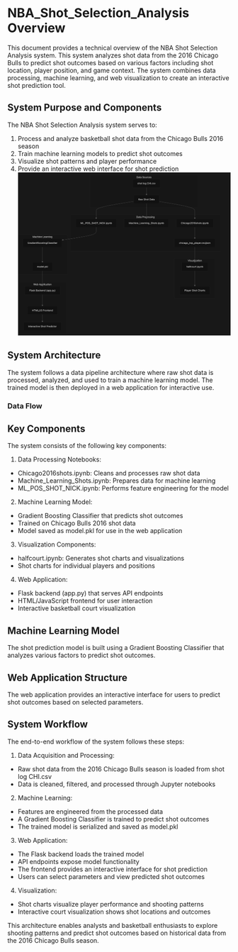 # NBA_Shot_Selection_Analysis Overview
This document provides a technical overview of the NBA Shot Selection Analysis system. This system analyzes shot data from the 2016 Chicago Bulls to predict shot outcomes based on various factors including shot location, player position, and game context. The system combines data processing, machine learning, and web visualization to create an interactive shot prediction tool.

## System Purpose and Components
The NBA Shot Selection Analysis system serves to:

1. Process and analyze basketball shot data from the Chicago Bulls 2016 season
2. Train machine learning models to predict shot outcomes
3. Visualize shot patterns and player performance
4. Provide an interactive web interface for shot prediction
![Screenshot](spc.png)

## System Architecture
The system follows a data pipeline architecture where raw shot data is processed, analyzed, and used to train a machine learning model. The trained model is then deployed in a web application for interactive use.

### Data Flow

## Key Components
The system consists of the following key components:

1. Data Processing Notebooks:

- Chicago2016shots.ipynb: Cleans and processes raw shot data
- Machine_Learning_Shots.ipynb: Prepares data for machine learning
- ML_POS_SHOT_NICK.ipynb: Performs feature engineering for the model

2. Machine Learning Model:

- Gradient Boosting Classifier that predicts shot outcomes
- Trained on Chicago Bulls 2016 shot data
- Model saved as model.pkl for use in the web application

3. Visualization Components:

- halfcourt.ipynb: Generates shot charts and visualizations
- Shot charts for individual players and positions

4. Web Application:

- Flask backend (app.py) that serves API endpoints
- HTML/JavaScript frontend for user interaction
- Interactive basketball court visualization

## Machine Learning Model
The shot prediction model is built using a Gradient Boosting Classifier that analyzes various factors to predict shot outcomes.


## Web Application Structure
The web application provides an interactive interface for users to predict shot outcomes based on selected parameters.

## System Workflow
The end-to-end workflow of the system follows these steps:

1. Data Acquisition and Processing:

- Raw shot data from the 2016 Chicago Bulls season is loaded from shot log CHI.csv
- Data is cleaned, filtered, and processed through Jupyter notebooks

2. Machine Learning:

- Features are engineered from the processed data
- A Gradient Boosting Classifier is trained to predict shot outcomes
- The trained model is serialized and saved as model.pkl

3. Web Application:

- The Flask backend loads the trained model
- API endpoints expose model functionality
- The frontend provides an interactive interface for shot prediction
- Users can select parameters and view predicted shot outcomes

4. Visualization:

- Shot charts visualize player performance and shooting patterns
- Interactive court visualization shows shot locations and outcomes

This architecture enables analysts and basketball enthusiasts to explore shooting patterns and predict shot outcomes based on historical data from the 2016 Chicago Bulls season.

